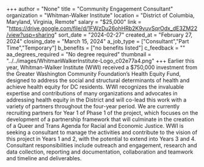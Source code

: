 +++
author = "None"
title = "Community Engagement Consultant"
organization = "Whitman-Walker Institute"
location = "District of Columbia, Maryland, Virginia, Remote"
salary = "$25,000"
link = "https://drive.google.com/file/d/1FWzDu26ohHRb2K9vuvSqrOdx_dE3ZM22/view?usp=sharing"
sort_date = "2024-02-27"
created_at = "February 27, 2024"
closing_date = "March 15, 2024"
a_job_type = ["Consultant","Part Time","Temporary"]
b_benefits = ["no benefits listed"]
c_feedback = ""
aa_degrees_required = "No degree required"
thumbnail = "../../images/WhitmanWalkerInstitute-Logo_c02e77a4.png"
+++
Earlier this year, Whitman-Walker Institute (WWI) received a $750,000 investment from the Greater Washington Community Foundation’s Health Equity Fund, designed to address the social and structural determinants of health and achieve health equity for DC residents. WWI recognizes the invaluable expertise and contributions of many organizations and advocates in addressing health equity in the District and will co-lead this work with a variety of partners throughout the four-year period. We are currently recruiting partners for Year 1 of Phase 1 of the project, which focuses on the development of a partnership framework that will culminate in the creation of a Queer and Trans Agenda for Racial and Economic Justice. WWI is seeking a consultant to manage the activities and contribute to 
the vision of this project in Years 1 and 2, with the potential to extend into Years 3 and 4. Consultant responsibilities include outreach and engagement, research and data collection, reporting and documentation, collaboration and teamwork and timeline and deliverables. 